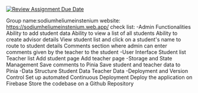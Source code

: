 [![Review Assignment Due Date](https://classroom.github.com/assets/deadline-readme-button-24ddc0f5d75046c5622901739e7c5dd533143b0c8e959d652212380cedb1ea36.svg)](https://classroom.github.com/a/lqwrJucr)

Group name:sodiumheliumeinstenium
website: https://sodiumheliumeinstenium.web.app/
check list:
-Admin Functionalities
    Ability to add student data
    Ability to view a list of all students
    Ability to create advisor details
    View student list and click on a student's name to route to student details
    Comments section where admin can enter comments given by the teacher to the student
-User Interface
    Student list
    Teacher list
    Add student page
    Add teacher page
-Storage and State Management
    Save comments to Pinia
    Save student and teacher data to Pinia
-Data Structure
    Student Data
    Teacher Data
-Deployment and Version Control
    Set up automated Continuous Deployment
    Deploy the application on Firebase
    Store the codebase on a Github Repository
